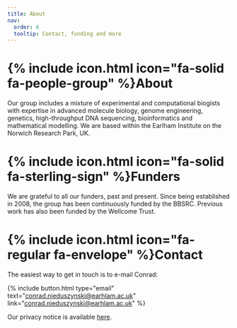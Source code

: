 ```yaml
---
title: About
nav:
  order: 6
  tooltip: Contact, funding and more
---
```


# {% include icon.html icon="fa-solid fa-people-group" %}About

Our group includes a mixture of experimental and computational biogists with expertise in advanced molecule biology, genome engineering, genetics, high-throughput DNA sequencing, bioinformatics and mathematical modelling. We are based within the Earlham Institute on the Norwich Research Park, UK.

# {% include icon.html icon="fa-solid fa-sterling-sign" %}Funders

We are grateful to all our funders, past and present. Since being established in 2008, the group has been continuously funded by the BBSRC. Previous work has also been funded by the Wellcome Trust.

# {% include icon.html icon="fa-regular fa-envelope" %}Contact

The easiest way to get in touch is to e-mail Conrad:

{%
  include button.html
  type="email"
  text="conrad.nieduszynski@earhlam.ac.uk"
  link="conrad.nieduszynski@earhlam.ac.uk"
%}

Our privacy notice is available [here](DNA_Replication_Group_Privacy_Notice_v3.pdf).
